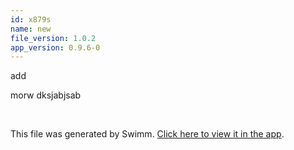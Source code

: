 ```yaml
---
id: x879s
name: new
file_version: 1.0.2
app_version: 0.9.6-0
---
```


add

morw dksjabjsab




<br/>

This file was generated by Swimm. [Click here to view it in the app](http://localhost:5000/repos/Z2l0aHViJTNBJTNBbW9kLXByb2dyZXNzaW9uLXN5c3RlbSUzQSUzQW1hb3pTd2ltbQ==/docs/x879s).